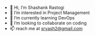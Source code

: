 - 👋 Hi, I’m Shashank Rastogi 
- 👀 I’m interested in Project Management 
- 🌱 I’m currently learning DevOps 
- 💞️ I’m looking to collaborate on coding
- 📫  reach me at sryash2@gmail.com 

<!---
Shashank-028/Shashank-028 is a ✨ special ✨ repository because its `README.md` (this file) appears on your GitHub profile.
You can click the Preview link to take a look at your changes.
--->

